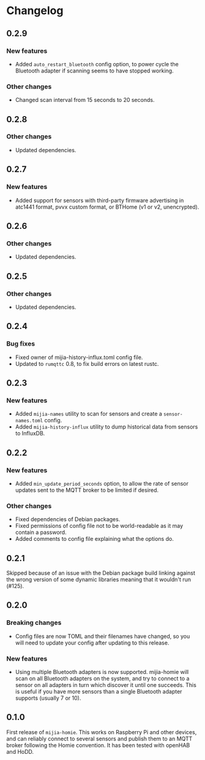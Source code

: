 # Changelog

## 0.2.9

### New features

- Added `auto_restart_bluetooth` config option, to power cycle the Bluetooth adapter if scanning
  seems to have stopped working.

### Other changes

- Changed scan interval from 15 seconds to 20 seconds.

## 0.2.8

### Other changes

- Updated dependencies.

## 0.2.7

### New features

- Added support for sensors with third-party firmware advertising in atc1441 format, pvvx custom
  format, or BTHome (v1 or v2, unencrypted).

## 0.2.6

### Other changes

- Updated dependencies.

## 0.2.5

### Other changes

- Updated dependencies.

## 0.2.4

### Bug fixes

- Fixed owner of mijia-history-influx.toml config file.
- Updated to `rumqttc` 0.8, to fix build errors on latest rustc.

## 0.2.3

### New features

- Added `mijia-names` utility to scan for sensors and create a `sensor-names.toml` config.
- Added `mijia-history-influx` utility to dump historical data from sensors to InfluxDB.

## 0.2.2

### New features

- Added `min_update_period_seconds` option, to allow the rate of sensor updates sent to the MQTT
  broker to be limited if desired.

### Other changes

- Fixed dependencies of Debian packages.
- Fixed permissions of config file not to be world-readable as it may contain a password.
- Added comments to config file explaining what the options do.

## 0.2.1

Skipped because of an issue with the Debian package build linking against the wrong version of some
dynamic libraries meaning that it wouldn't run (#125).

## 0.2.0

### Breaking changes

- Config files are now TOML and their filenames have changed, so you will need to update your config
  after updating to this release.

### New features

- Using multiple Bluetooth adapters is now supported. mijia-homie will scan on all Bluetooth
  adapters on the system, and try to connect to a sensor on all adapters in turn which discover it
  until one succeeds. This is useful if you have more sensors than a single Bluetooth adapter
  supports (usually 7 or 10).

## 0.1.0

First release of `mijia-homie`. This works on Raspberry Pi and other devices, and can reliably
connect to several sensors and publish them to an MQTT broker following the Homie convention. It has
been tested with openHAB and HoDD.
